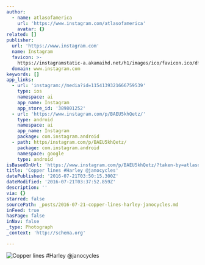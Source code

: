 ```yaml
---
author:
  - name: atlasofamerica
    url: 'https://www.instagram.com/atlasofamerica'
    avatar: {}
related: []
publisher:
  url: 'https://www.instagram.com'
  name: Instagram
  favicon: >-
    https://instagramstatic-a.akamaihd.net/h1/images/ico/favicon.ico/dfa85bb1fd63.ico
  domain: www.instagram.com
keywords: []
app_links:
  - url: 'instagram://media?id=1154139321666759539'
    type: ios
    namespace: ai
    app_name: Instagram
    app_store_id: '389801252'
  - url: 'https://www.instagram.com/p/BAEU5khQetz/'
    type: android
    namespace: ai
    app_name: Instagram
    package: com.instagram.android
  - path: https/instagram.com/p/BAEU5khQetz/
    package: com.instagram.android
    namespace: google
    type: android
isBasedOnUrl: 'https://www.instagram.com/p/BAEU5khQetz/?taken-by=atlasofamerica'
title: 'Copper lines #Harley @janocycles'
datePublished: '2016-07-21T03:50:15.300Z'
dateModified: '2016-07-21T03:37:52.859Z'
description: ''
via: {}
starred: false
sourcePath: _posts/2016-07-21-copper-lines-harley-janocycles.md
inFeed: true
hasPage: false
inNav: false
_type: Photograph
_context: 'http://schema.org'

---
```

![Copper lines #Harley @janocycles](https://scontent.cdninstagram.com/t51.2885-15/s640x640/sh0.08/e35/10817970_1516982075297418_775247285_n.jpg?ig_cache_key=MTE1NDEzOTMyMTY2Njc1OTUzOQ%3D%3D.2)